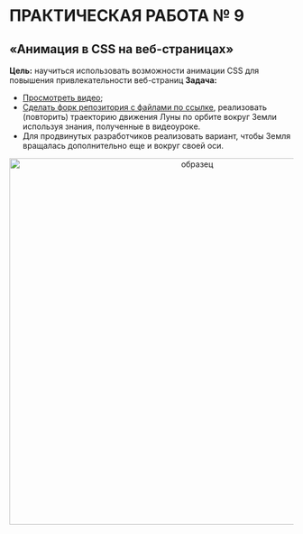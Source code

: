 # ПРАКТИЧЕСКАЯ РАБОТА № 9

## «Анимация в CSS на веб-страницах»

**Цель:** научиться использовать возможности анимации CSS для повышения привлекательности веб-страниц
**Задача:** 
* [Просмотреть видео](https://youtu.be/A4meU1Ljfiw);
* [Сделать форк репозитория с файлами по ссылке](https://github.com/fufaev/css_lesson7), реализовать (повторить) траекторию движения Луны по орбите вокруг Земли используя знания, полученные в видеоуроке.
* Для продвинутых разработчиков реализовать вариант, чтобы Земля вращалась дополнительно еще и вокруг своей оси. 
<div align="center"><img src="https://github.com/fufaev/css_lesson7/blob/main/examples/orbita.png" alt="образец" width="650">
</div>

